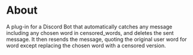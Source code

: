 # About

A plug-in for a Discord Bot that automatically catches any message including any chosen word in censored_words, and deletes the sent message. It then resends the message, quoting the original user word for word except replacing the chosen word with a censored version. 
